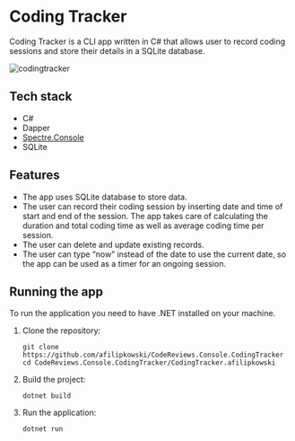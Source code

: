 # Coding Tracker

Coding Tracker is a CLI app written in C# that allows user to record coding sessions and store their details in a SQLite database.


![codingtracker](https://github.com/user-attachments/assets/eb0c17b9-5dc0-442c-9ccb-50b1ff6aecee)


## Tech stack
- C#
- Dapper
- [Spectre.Console](https://github.com/spectreconsole/spectre.console)
- SQLite

## Features
- The app uses SQLite database to store data.
- The user can record their coding session by inserting date and time of start and end of the session. The app takes care of calculating the duration and total coding time as well as average coding time per session.
- The user can delete and update existing records.
- The user can type “now” instead of the date to use the current date, so the app can be used as a timer for an ongoing session.

## Running the app
To run the application you need to have .NET installed on your machine.

1. Clone the repository:
    ```
    git clone https://github.com/afilipkowski/CodeReviews.Console.CodingTracker
    cd CodeReviews.Console.CodingTracker/CodingTracker.afilipkowski
    ```
2. Build the project:
    ```
    dotnet build
    ```
3. Run the application:
    ```
    dotnet run
    ```
